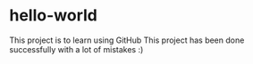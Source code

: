 # hello-world
This project is to learn using GitHub
This project has been done successfully with a lot of mistakes :)
